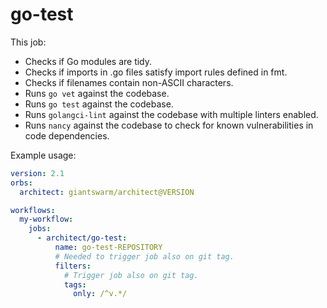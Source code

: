 # go-test

This job:

- Checks if Go modules are tidy.
- Checks if imports in .go files satisfy import rules defined in fmt.
- Checks if filenames contain non-ASCII characters.
- Runs `go vet` against the codebase.
- Runs `go test` against the codebase.
- Runs `golangci-lint` against the codebase with multiple linters enabled.
- Runs `nancy` against the codebase to check for known vulnerabilities in code dependencies.

Example usage:

```yaml
version: 2.1
orbs:
  architect: giantswarm/architect@VERSION

workflows:
  my-workflow:
    jobs:
      - architect/go-test:
          name: go-test-REPOSITORY
          # Needed to trigger job also on git tag.
          filters:
            # Trigger job also on git tag.
            tags:
              only: /^v.*/
```
